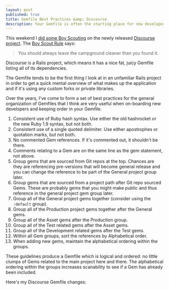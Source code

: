 ```yaml
---
layout: post
published: true
title: Gemfile Best Practices &amp; Discourse
description: Your Gemfile is often the starting place for new developers to get up to speed on your code. Here are some simple practices that can help new developers get a sense of the makeup and any peculiarities, and keep order in your project's Gemfile.
---
```


This weekend I [did some Boy Scouting](https://github.com/discourse/discourse/pull/93) on the newly released [Discourse project](https://github.com/discourse/discourse). The [Boy Scout Rule](http://www.hans-eric.com/2010/07/26/the-boy-scout-rule/) says:

> You should always leave the campground cleaner than you found it.

Discourse is a Rails project, which means it has a nice fat, juicy Gemfile listing all of its dependencies. 

The Gemfile tends to be the first thing I look at in an unfamiliar Rails project in order to get a quick mental overview of what makes up the application and if it's using any custom forks or private libraries. 

Over the years, I've come to form a set of best practices for the general organization of Gemfiles that I think are very useful when on-boarding new developers and keeping order in your Gemfile. 

1. Consistent use of Ruby hash syntax. Use either the old hashrocket or the new Ruby 1.9 syntax, but not both. 
2. Consistent use of a single quoted delimiter. Use either apostrophes or quotation marks, but not both.
3. No commented Gem references. If it's commented out, it shouldn't be there. 
4. Comments relating to a Gem are on the same line as the gem statement, not above. 
5. Group gems that are sourced from Git repos at the top. Chances are they are referencing pre-versions that will become general release and you can change the reference to be part of the General project group later.
6. Group gems that are sourced from a project path after Git repo sourced Gems. These are probably gems that you might make public and thus reference in the general project gem group later.
7. Group all of the General project gems together (consider using the `:default` group).
8. Group all of the Production project gems together after the General gems.
9. Group all of the Asset gems after the Production group.
10. Group all of the Test related gems after the Asset gems. 
11. Group all of the Development related gems after the Test gems. 
12. Within all Gem groups, sort the references by Alphabetical order.
13. When adding new gems, maintain the alphabetical ordering within the groups.

These guidelines produce a Gemfile which is logical and ordered: no little clumps of Gems related to the main project here and there. The alphabetical ordering within the groups increases scanability to see if a Gem has already been included. 

Here's my Discourse Gemfile changes:

<script src="https://gist.github.com/johnmcdowall/4751169.js"></script>


